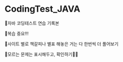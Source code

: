 # CodingTest_JAVA
🖤자바 코딩테스트 연습 기록본

💙복습 중요!!!

💙사이트 별로 책갈피나 별표 해놓은 거는 다 한번씩 더 풀어보기

💙모르는 문제는 표시해두고, 확인하기🐶🐶
